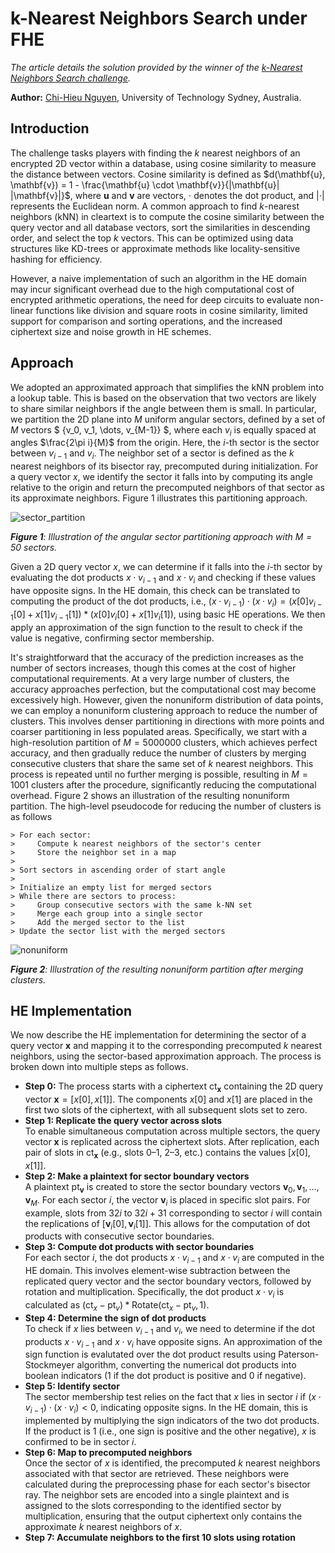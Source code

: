 # k-Nearest Neighbors Search under FHE

*The article details the solution provided by the winner of the [k-Nearest Neighbors Search challenge](https://fherma.io/challenges/6789154e1597b29897d448a4/overview).*

**Author:** [Chi-Hieu Nguyen](https://www.linkedin.com/in/hieu-nguyen-ba6548316), University of Technology Sydney, Australia.

## Introduction

The challenge tasks players with finding the $k$ nearest neighbors of an encrypted 2D vector within a database, using cosine similarity to measure the distance between vectors. Cosine similarity is defined as $d(\mathbf{u}, \mathbf{v}) = 1 - \frac{\mathbf{u} \cdot \mathbf{v}}{|\mathbf{u}| |\mathbf{v}|}$, where $\mathbf{u}$ and $\mathbf{v}$ are vectors, $\cdot$ denotes the dot product, and $|\cdot|$ represents the Euclidean norm. A common approach to find $k$-nearest neighbors (kNN) in cleartext is to compute the cosine similarity between the query vector and all database vectors, sort the similarities in descending order, and select the top $k$ vectors. This can be optimized using data structures like KD-trees or approximate methods like locality-sensitive hashing for efficiency.

However, a naive implementation of such an algorithm in the HE domain may incur significant overhead due to the high computational cost of encrypted arithmetic operations, the need for deep circuits to evaluate non-linear functions like division and square roots in cosine similarity, limited support for comparison and sorting operations, and the increased ciphertext size and noise growth in HE schemes.


## Approach

We adopted an approximated approach that simplifies the kNN problem into a lookup table. This is based on the observation that two vectors are likely to share similar neighbors if the angle between them is small. In particular, we partition the 2D plane into $M$ uniform angular sectors, defined by a set of $M$ vectors $ \{v_0, v_1, \dots, v_{M-1}\} $, where each $v_i$ is equally spaced at angles $\frac{2\pi i}{M}$ from the origin. Here, the $i$-th sector is the sector between $v_{i-1}$ and $v_i$. The neighbor set of a sector is defined as the $k$ nearest neighbors of its bisector ray, precomputed during initialization. For a query vector $x$, we identify the sector it falls into by computing its angle relative to the origin and return the precomputed neighbors of that sector as its approximate neighbors. Figure 1 illustrates this partitioning approach.

![sector_partition](https://d2lkyury6zu01n.cloudfront.net/images/hita-knn-1.png)

***Figure 1**: Illustration of the angular sector partitioning approach with $M=50$ sectors.*

Given a 2D query vector $x$, we can determine if it falls into the $i$-th sector by evaluating the dot products $x \cdot v_{i-1}$ and $x \cdot v_i$ and checking if these values have opposite signs. In the HE domain, this check can be translated to computing the product of the dot products, i.e., $(x \cdot v_{i-1}) \cdot (x \cdot v_i) = (x[0]v_{i-1}[0] + x[1]v_{i-1}[1]) * (x[0]v_i[0] + x[1]v_i[1])$, using basic HE operations. We then apply an approximation of the sign function to the result to check if the value is negative, confirming sector membership.

It's straightforward that the accuracy of the prediction increases as the number of sectors increases, though this comes at the cost of higher computational requirements. At a very large number of clusters, the accuracy approaches perfection, but the computational cost may become excessively high. However, given the nonuniform distribution of data points, we can employ a nonuniform clustering approach to reduce the number of clusters. This involves denser partitioning in directions with more points and coarser partitioning in less populated areas. Specifically, we start with a high-resolution partition of $M=5000000$ clusters, which achieves perfect accuracy, and then gradually reduce the number of clusters by merging consecutive clusters that share the same set of $k$ nearest neighbors. This process is repeated until no further merging is possible, resulting in $M=1001$ clusters after the procedure, significantly reducing the computational overhead. Figure 2 shows an illustration of the resulting nonuniform partition. The high-level pseudocode for reducing the number of clusters is as follows

```
> For each sector:
>     Compute k nearest neighbors of the sector's center
>     Store the neighbor set in a map
> 
> Sort sectors in ascending order of start angle
> 
> Initialize an empty list for merged sectors
> While there are sectors to process:
>     Group consecutive sectors with the same k-NN set
>     Merge each group into a single sector
>     Add the merged sector to the list
> Update the sector list with the merged sectors
```

![nonuniform](https://d2lkyury6zu01n.cloudfront.net/images/hita-knn-2.png)

***Figure 2**: Illustration of the resulting nonuniform partition after merging clusters.*

## HE Implementation

We now describe the HE implementation for determining the sector of a query vector $\mathbf{x}$ and mapping it to the corresponding precomputed $k$ nearest neighbors, using the sector-based approximation approach. The process is broken down into multiple steps as follows.

* **Step 0:** The process starts with a ciphertext $\text{ct}_\mathbf{x}$ containing the 2D query vector $\mathbf{x} = [x[0], x[1]]$. The components $x[0]$ and $x[1]$ are placed in the first two slots of the ciphertext, with all subsequent slots set to zero.
* **Step 1: Replicate the query vector across slots**\
    To enable simultaneous computation across multiple sectors, the query vector $\mathbf{x}$ is replicated across the ciphertext slots. After replication, each pair of slots in $\text{ct}_\mathbf{x}$ (e.g., slots 0–1, 2–3, etc.) contains the values $[x[0], x[1]]$.
* **Step 2: Make a plaintext for sector boundary vectors**\
    A plaintext $\text{pt}_\mathbf{v}$ is created to store the sector boundary vectors ${\mathbf{v}_0, \mathbf{v}_1, \dots, \mathbf{v}_M}$. For each sector $i$, the vector $\mathbf{v}_i$ is placed in specific slot pairs. For example, slots from $32i$ to $32i+31$ corresponding to sector $i$ will contain the replications of $[\mathbf{v}_i[0], \mathbf{v}_i[1]]$. This allows for the computation of dot products with consecutive sector boundaries.
* **Step 3: Compute dot products with sector boundaries**\
    For each sector $i$, the dot products $x \cdot v_{i-1}$ and $x \cdot v_i$ are computed in the HE domain. This involves element-wise subtraction between the replicated query vector and the sector boundary vectors, followed by rotation and multiplication. Specifically, the dot product $x \cdot v_i$ is calculated as $(\text{ct}_x-\text{pt}_v)*\text{Rotate}(\text{ct}_x-\text{pt}_v, 1)$.
* **Step 4: Determine the sign of dot products**\
    To check if $x$ lies between $v_{i-1}$ and $v_i$, we need to determine if the dot products $x \cdot v_{i-1}$ and $x \cdot v_i$ have opposite signs. An approximation of the sign function is evalutated over the dot product results using Paterson-Stockmeyer algorithm, converting the numerical dot products into boolean indicators (1 if the dot product is positive and 0 if negative).
* **Step 5: Identify sector**\
    The sector membership test relies on the fact that $x$ lies in sector $i$ if $(x \cdot v_{i-1}) \cdot (x \cdot v_i) < 0$, indicating opposite signs. In the HE domain, this is implemented by multiplying the sign indicators of the two dot products. If the product is 1 (i.e., one sign is positive and the other negative), $x$ is confirmed to be in sector $i$.
* **Step 6: Map to precomputed neighbors**\
    Once the sector of $x$ is identified, the precomputed $k$ nearest neighbors associated with that sector are retrieved. These neighbors were calculated during the preprocessing phase for each sector's bisector ray. The neighbor sets are encoded into a single plaintext and is assigned to the slots corresponding to the identified sector by multiplication, ensuring that the output ciphertext only contains the approximate $k$ nearest neighbors of $x$.
* **Step 7: Accumulate neighbors to the first 10 slots using rotation**
